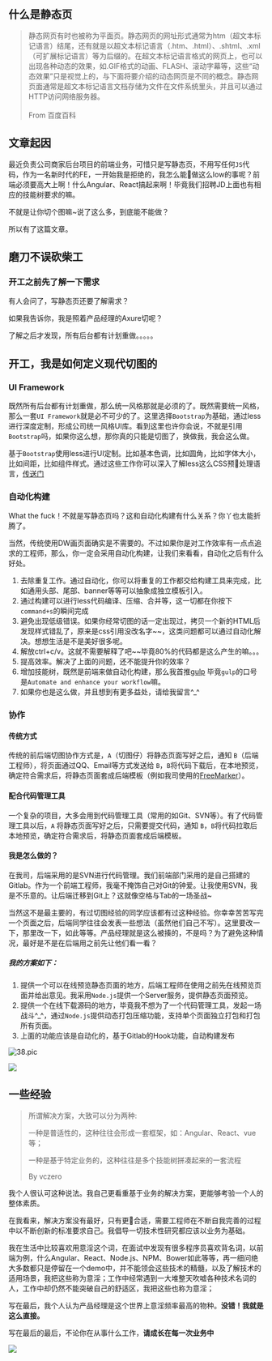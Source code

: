 ## 什么是静态页

> 静态网页有时也被称为平面页。静态网页的网址形式通常为htm（超文本标记语言）结尾，还有就是以超文本标记语言（.htm、.html）、.shtml、.xml（可扩展标记语言）等为后缀的。在超文本标记语言格式的网页上，也可以出现各种动态的效果，如.GIF格式的动画、FLASH、滚动字幕等，这些“动态效果”只是视觉上的，与下面将要介绍的动态网页是不同的概念。静态网页面通常是超文本标记语言文档存储为文件在文件系统里头，并且可以通过HTTP访问网络服务器。
<br> <br> From 百度百科

## 文章起因

最近负责公司商家后台项目的前端业务，可惜只是写静态页，不用写任何`JS`代码，作为一名新时代的FE，一开始我是拒绝的，我怎么能做这么low的事呢？前端必须要高大上啊！什么Angular、React搞起来啊！毕竟我们招聘JD上面也有相应的技能树要求的嘛。

不就是让你切个图嘛~说了这么多，到底能不能做？

所以有了这篇文章。

## 磨刀不误砍柴工

### 开工之前先了解一下需求

有人会问了，写静态页还要了解需求？

如果我告诉你，我是照着产品经理的Axure切呢？

了解之后才发现，所有后台都有计划重做。。。。。

## 开工，我是如何定义现代切图的

### UI Framework

既然所有后台都有计划重做，那么统一风格那就是必须的了。既然需要统一风格，那么一套`UI Framework`就是必不可少的了。这里选择`Bootstrap`为基础，通过less进行深度定制，形成公司统一风格UI库。看到这里也许你会说，不就是引用`Bootstrap`吗，如果你这么想，那你真的只能是切图了，换做我，我会这么做。

基于`Bootstrap`使用less进行UI定制。比如基本色调，比如圆角，比如字体大小，比如间距，比如组件样式。通过这些工作你可以深入了解less这么CSS预处理语言，[传送门](http://lesscss.org/)

### 自动化构建

What the fuck！不就是写静态页吗？这和自动化构建有什么关系？你丫也太能折腾了。

当然，传统使用DW画页面确实是不需要的。不过如果你是对工作效率有一点点追求的工程师，那么，你一定会采用自动化构建，让我们来看看，自动化之后有什么好处。

1. 去除重复工作。通过自动化，你可以将重复的工作都交给构建工具来完成，比如通用头部、尾部、banner等等可以抽象成独立模板引入。
2. 通过构建可以进行less代码编译、压缩、合并等，这一切都在你按下`command+s`的瞬间完成
3. 避免出现低级错误。如果你经常切图的话一定出现过，拷贝一个新的HTML后发现样式错乱了，原来是css引用没改名字~~，这类问题都可以通过自动化解决。想想生活是不是美好很多呢。
4. 解放ctrl+c/v。这就不需要解释了吧~~毕竟80%的代码都是这么产生的嘛。。。
5. 提高效率。解决了上面的问题，还不能提升你的效率？
6. 增加技能树，既然是前端来做自动化构建，那么我首推[gulp](http://gulpjs.com/) 毕竟`gulp`的口号是`Automate and enhance your workflow`嘛。
7. 如果你也是这么做，并且想到有更多益处，请给我留言^_^

### 协作

#### 传统方式

传统的前后端切图协作方式是，`A`（切图仔）将静态页面写好之后，通知 `B`（后端工程师），将页面通过QQ、Email等方式发送给 `B`，`B`将代码下载后，在本地预览，确定符合需求后，将静态页面套成后端模板（例如我司使用的[FreeMarker](http://freemarker.org/)）。

#### 配合代码管理工具

一个复杂的项目，大多会用到代码管理工具（常用的如Git、SVN等）。有了代码管理工具以后，`A` 将静态页面写好之后，只需要提交代码，通知 `B`，`B`将代码拉取后本地预览，确定符合需求后，将静态页面套成后端模板。

#### 我是怎么做的？

在我司，后端采用的是SVN进行代码管理。我们前端部门采用的是自己搭建的Gitlab。作为一个前端工程师，我毫不掩饰自己对Git的钟爱。让我使用SVN，我是不乐意的。让后端迁移到Git上？这就像空格与Tab的一场圣战~

当然这不是最主要的，有过切图经验的同学应该都有过这种经验。你幸幸苦苦写完一个页面之后，后端同学往往会发表一些想法（虽然他们自己不写）。这里要改一下，那里改一下，如此等等。产品经理就是这么被揍的，不是吗？为了避免这种情况，最好是不是在后端用之前先让他们看一看？

##### 我的方案如下：

1. 提供一个可以在线预览静态页面的地方，后端工程师在使用之前先在线预览页面并给出意见。我采用`Node.js`提供一个Server服务，提供静态页面预览。
2. 提供一个在线下载源码的地方，毕竟我不想为了一个代码管理工具，发起一场战斗^_^，通过`Node.js`提供动态打包压缩功能，支持单个页面独立打包和打包所有页面。
3. 上面的功能应该是自动化的，基于Gitlab的Hook功能，自动构建发布

 ![38.pic](http://7xs2h9.com1.z0.glb.clouddn.com/38.pic.jpg)

![](http://7xs2h9.com1.z0.glb.clouddn.com/%E6%B5%81%E7%A8%8B.001.jpeg)

## 一些经验



> 所谓解决方案，大致可以分为两种: 
>
> 一种是普适性的，这种往往会形成一套框架，如：Angular、React、vue等；
>
> 一种是基于特定业务的，这种往往是多个技能树拼凑起来的一套流程
>
> By vczero

我个人很认可这种说法。我自己更看重基于业务的解决方案，更能够考验一个人的整体素质。

在我看来，解决方案没有最好，只有更合适，需要工程师在不断自我完善的过程中以不断创新的标准要求自己。我倡导一切技术性研究都应该以业务为基础。

我在生活中比较喜欢用意淫这个词，在面试中发现有很多程序员喜欢背名词，以前端为例，什么Angular、React、Node.js、NPM、Bower如此等等，再一细问绝大多数都只是停留在一个demo中，并不能领会这些技术的精髓，以及了解技术的适用场景，我把这些称为意淫；工作中经常遇到一大堆整天吹嘘各种技术名词的人，工作中却仍然不能突破自己的舒适区，我把这些也称为意淫；

写在最后，我个人认为产品经理是这个世界上意淫频率最高的物种。**没错！我就是这么直接。**



写在最后的最后，不论你在从事什么工作，**请成长在每一次业务中**

![](http://7xs2h9.com1.z0.glb.clouddn.com/14052118207531.jpg)